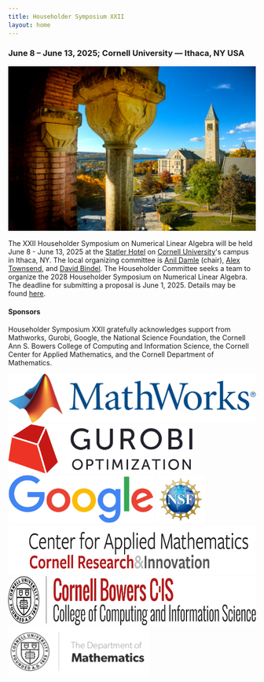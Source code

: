 ```yaml
---
title: Householder Symposium XXII
layout: home
---
```

### June 8 &ndash; June 13, 2025; Cornell University &mdash; Ithaca, NY USA

![Cornell University campus with Cayuga lake in the background](images/UP_2016_1413_089_select.jpg)

The XXII Householder Symposium on Numerical Linear Algebra will be held June 8 - June 13, 2025 at the [Statler Hotel](https://statlerhotel.cornell.edu) on [Cornell University](https://www.cornell.edu/)'s campus in Ithaca, NY. The local organizing committee is [Anil Damle](mailto:damle@cornell.edu) (chair), [Alex Townsend](mailto:ajt253@cornell.edu), and [David Bindel](mailto:bindel@cornell.edu). The Householder Committee seeks a team to organize the 2028 Householder Symposium on Numerical Linear Algebra. The deadline for submitting a proposal is June 1, 2025. Details may be found [here](/organize).

#### Sponsors

Householder Symposium XXII gratefully acknowledges support from Mathworks, Gurobi, Google, the National Science Foundation, the Cornell Ann S. Bowers College of Computing and Information Science, the Cornell Center for Applied Mathematics, and the Cornell Department of Mathematics.

<img src="images/Mathworks.png" alt="Mathworks logo" height="100">

<img src="images/Gurobi.png" alt="Gurobi logo" height="100">

<img src="images/Google.png" alt="Google logo" height="100">

<img src="images/NSF.png" alt="National Science Foundation logo" height="100">

<img src="images/CornellCAM.png" alt="Cornell Applied Math logo" height="100">

<img src="images/Bowers.png" alt="Cornell Bowers College of Computing and Information Science logo" height="100">

<img src="images/CornellMath.png" alt="Cornell Math logo" height="100">

